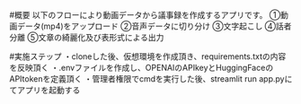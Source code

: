 #概要
以下のフローにより動画データから議事録を作成するアプリです。
①動画データ(mp4)をアップロード
②音声データに切り分け
③文字起こし
④話者分離
⑤文章の綺麗化及び表形式による出力

#実施ステップ
・cloneした後、仮想環境を作成頂き、requirements.txtの内容を反映頂く
・.envファイルを作成し、OPENAIのAPIkeyとHuggingFaceのAPItokenを定義頂く
・管理者権限でcmdを実行した後、streamlit run app.pyにてアプリを起動する
